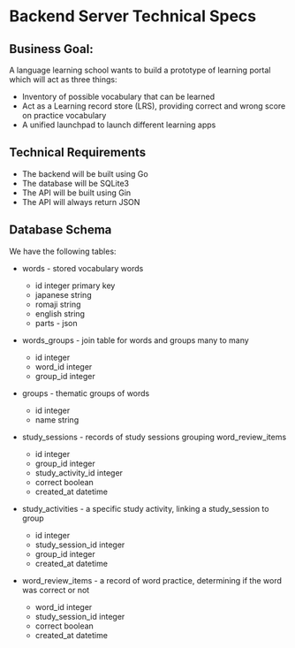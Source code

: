 # Backend Server Technical Specs

## Business Goal: 
A language learning school wants to build a prototype of learning portal which will act as three things:
- Inventory of possible vocabulary that can be learned
- Act as a  Learning record store (LRS), providing correct and wrong score on practice vocabulary
- A unified launchpad to launch different learning apps

## Technical Requirements

- The backend will be built using Go
- The database will be SQLite3
- The API will be built using Gin
- The API will always return JSON

## Database Schema

We have the following tables:
-   words - stored vocabulary words
    - id integer primary key
    - japanese  string
    - romaji string
    - english string
    - parts - json

-   words_groups - join table for words and groups many to many
    - id integer
    - word_id integer
    - group_id integer

-   groups - thematic groups of words
    - id integer
    - name string

-   study_sessions - records of study sessions grouping word_review_items
    - id integer
    - group_id integer
    - study_activity_id integer
    - correct boolean
    - created_at datetime

-   study_activities - a specific study activity, linking a study_session to group
    - id integer
    - study_session_id integer
    - group_id integer
    - created_at datetime
    
-   word_review_items - a record of word practice, determining if the word was       correct or not
    - word_id integer
    - study_session_id integer
    - correct boolean
    - created_at datetime












